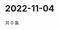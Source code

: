 # 2022-11-04

共 0 条

<!-- BEGIN WEIBO -->
<!-- 最后更新时间 Fri Nov 04 2022 07:18:16 GMT+0800 (China Standard Time) -->

<!-- END WEIBO -->
